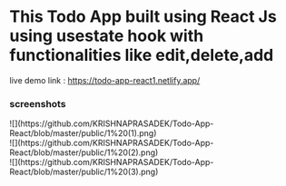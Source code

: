 <h1> This Todo App built using React Js using usestate hook with functionalities like edit,delete,add </h1>

live demo link : https://todo-app-react1.netlify.app/

<h3>screenshots</h3>
![](https://github.com/KRISHNAPRASADEK/Todo-App-React/blob/master/public/1%20(1).png)
<br/>
![](https://github.com/KRISHNAPRASADEK/Todo-App-React/blob/master/public/1%20(2).png)
<br/>
![](https://github.com/KRISHNAPRASADEK/Todo-App-React/blob/master/public/1%20(3).png)
